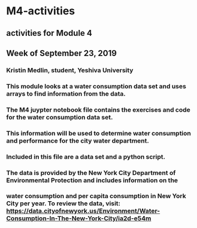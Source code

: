 # M4-activities
## activities for Module 4
## Week of September 23, 2019
### Kristin Medlin, student, Yeshiva University
### This module looks at a water consumption data set and uses arrays to find information from the data. 
### The M4 juypter notebook file contains the exercises and code for the water consumption data set.
### This information will be used to determine water consumption and performance for the city water department.

### Included in this file are a data set and a python script.
### The data is provided by the New York City Department of Environmental Protection and includes information on the 
### water consumption and per capita consumption in New York City per year. To review the data, visit: https://data.cityofnewyork.us/Environment/Water-Consumption-In-The-New-York-City/ia2d-e54m

